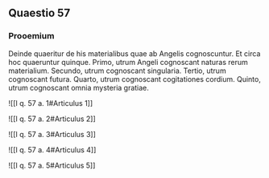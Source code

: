 ## Quaestio 57

### Prooemium

Deinde quaeritur de his materialibus quae ab Angelis cognoscuntur. Et circa hoc quaeruntur quinque. Primo, utrum Angeli cognoscant naturas rerum materialium. Secundo, utrum cognoscant singularia. Tertio, utrum cognoscant futura. Quarto, utrum cognoscant cogitationes cordium. Quinto, utrum cognoscant omnia mysteria gratiae.

![[I q. 57 a. 1#Articulus 1]]

![[I q. 57 a. 2#Articulus 2]]

![[I q. 57 a. 3#Articulus 3]]

![[I q. 57 a. 4#Articulus 4]]

![[I q. 57 a. 5#Articulus 5]]

